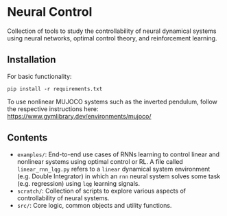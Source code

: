 # Neural Control

Collection of tools to study the controllability of neural dynamical systems 
using neural networks, optimal control theory, and reinforcement learning.

## Installation
For basic functionality:
```
pip install -r requirements.txt
```
To use nonlinear MUJOCO systems such as the inverted pendulum, follow the 
respective instructions here: https://www.gymlibrary.dev/environments/mujoco/

## Contents

- `examples/`: End-to-end use cases of RNNs learning to control linear and nonlinear systems using optimal control or RL. A file called `linear_rnn_lqg.py` refers to a `linear` dynamical system environment (e.g. Double Integrator) in which an `rnn` neural system solves some task (e.g. regression) using `lqg` learning signals.  
- `scratch/`: Collection of scripts to explore various aspects of controllability of neural systems. 
- `src/`: Core logic, common objects and utility functions.
